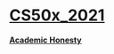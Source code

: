 # **[CS50x_2021](https://cs50.harvard.edu/x/2021/)**
**[Academic Honesty](https://cs50.harvard.edu/x/2021/honesty/)**
